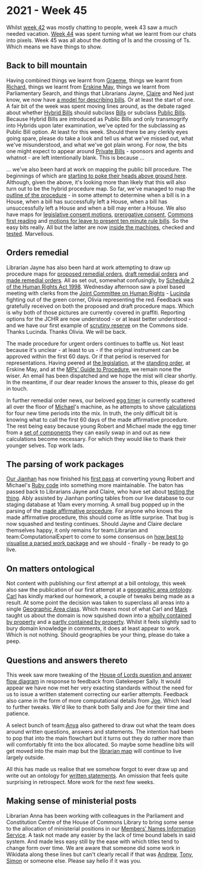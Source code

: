 # 2021 - Week 45

Whilst [week 42](https://ukparliament.github.io/ontologies/meta/weeknotes/2021/42/) was mostly chatting to people, week 43 saw a much needed vacation. [Week 44](https://ukparliament.github.io/ontologies/meta/weeknotes/2021/44/) was spent turning what we learnt from our chats into pixels. Week 45 was all about the dotting of Is and the crossing of Ts. Which means we have things to show.

## Back to bill mountain

Having combined things we learnt from [Graeme](https://twitter.com/woodstockjag), things we learnt from [Richard](https://twitter.com/Richard24235966), things we learnt from [Erskine May](https://erskinemay.parliament.uk/), things we learnt from Parliamentary Search, and things that Librarians Jayne, [Claire](https://twitter.com/tinysprite) and Ned just know, we now have [a model for describing bills](https://ukparliament.github.io/ontologies/bill/bill-ontology.html). Or at least the start of one. A fair bit of the week was spent moving lines around, as the debate raged about whether [Hybrid Bills](https://ukparliament.github.io/ontologies/bill/bill-ontology.html#d4e121) should subclass [Bills](https://ukparliament.github.io/ontologies/bill/bill-ontology.html#d4e97) or subclass [Public Bills](https://ukparliament.github.io/ontologies/bill/bill-ontology.html#d4e108). Because Hybrid Bills are introduced as Public Bills and only transmogrify into Hybrids upon later examination, we've opted for the subclassing as Public Bill option. At least for this week. Should there be any clerkly eyes going spare, please do take a look and tell us what we've missed out, what we've misunderstood, and what we've got plain wrong. For now, the bits one might expect to appear around [Private Bills](https://ukparliament.github.io/ontologies/bill/bill-ontology.html#d4e134) - sponsors and agents and whatnot - are left intentionally blank. This is because ...

... we've also been hard at work on mapping the public bill procedure. The beginnings of which are [starting to poke their heads above ground here](https://ukparliament.github.io/ontologies/procedure/maps/#primary-legislation-procedures). Although, given the above, it's looking more than likely that this will also turn out to be the hybrid procedure map. So far, we've managed to map the [outline of the procedure](https://ukparliament.github.io/ontologies/procedure/maps/primary-legislation/public-bills/public-bills.pdf) - in some attempt to determine when a bill is in a House, when a bill has successfully left a House, when a bill has unsuccessfully left a House and when a bill may enter a House. We also have maps for [legislative consent motions](https://ukparliament.github.io/ontologies/procedure/maps/#legislative-consent-motions), [prerogative consent](https://ukparliament.github.io/ontologies/procedure/maps/#prerogative-consent), [Commons first reading](https://ukparliament.github.io/ontologies/procedure/maps/primary-legislation/components/commons/first-reading/first-reading.pdf) and [motions for leave to present ten minute rule bills](https://ukparliament.github.io/ontologies/procedure/maps/primary-legislation/components/commons/ten-minute-rule/ten-minute-rule.pdf). So the easy bits really. All but the latter are now [inside the machines](https://ukparliament.github.io/ontologies/procedure/maps/primary-legislation/public-bills/public-bills.svg), checked and [tested](https://trello.com/c/eFzl9qmA/1-public-bill-basic-framework). Marvellous.

## Orders remedial

Librarian Jayne has also been hard at work attempting to draw up procedure maps for [proposed remedial orders](https://ukparliament.github.io/ontologies/procedure/maps/secondary-legislation/statutory-instruments/super-affirmative-procedures/remedial-orders/proposed-remedial-order/proposed-remedial-order.pdf), [draft remedial orders](https://ukparliament.github.io/ontologies/procedure/maps/secondary-legislation/statutory-instruments/super-affirmative-procedures/remedial-orders/draft-affirmative/draft-affirmative.pdf) and [made remedial orders](https://ukparliament.github.io/ontologies/procedure/maps/secondary-legislation/statutory-instruments/super-affirmative-procedures/remedial-orders/made-affirmative/made-affirmative.pdf). All as set out, somewhat confusingly, by [Schedule 2 of the Human Rights Act 1998](https://www.legislation.gov.uk/ukpga/1998/42/schedule/2). Wednesday afternoon saw a pixel based meeting with clerks from the [Joint Committee on Human Rights](https://committees.parliament.uk/committee/93/human-rights-joint-committee/) - [Lucinda](https://twitter.com/LucindaMaer) fighting out of the green corner, Olivia representing the red. Feedback was gratefully received on both the proposed and draft procedure maps. Which is why both of those pictures are currently covered in graffiti. Reporting options for the JCHR are now understood - or at least better understood - and we have our first example of [scrutiny reserve](https://ukparliament.github.io/ontologies/procedure/meta/queries/instrument-types/statutory-instruments/committees/#scrutiny-reserve-for-jcsi-suspended) on the Commons side. Thanks Lucinda. Thanks Olivia. We will be back.

The made procedure for urgent orders continues to baffle us. Not least because it's unclear - at least to us - if the original instrument can be approved within the first 60 days. Or if that period is reserved for representations. Having peered at [the legislation](https://www.legislation.gov.uk/ukpga/1998/42/schedule/2#schedule-2-paragraph-4), at the [standing order](https://api.parliament.uk/standing-orders/orders/256/permalink), at Erskine May, and at the [MPs' Guide to Procedure](https://guidetoprocedure.parliament.uk/mps-guide-to-procedure), we remain none the wiser. An email has been dispatched and we hope the mist will clear shortly. In the meantime, if our dear reader knows the answer to this, please do get in touch.

In further remedial order news, our beloved [egg timer](https://parliament-calendar.herokuapp.com/) is currently scattered all over the floor of [Michael](https://twitter.com/fantasticlife)'s machine, as he attempts to shove [calculations](https://www.legislation.gov.uk/ukpga/1998/42/schedule/2#schedule-2-paragraph-6) for four new time periods into the mix. In truth, the only difficult bit is knowing what to call the first 60 days of the made affirmative procedure. The rest being easy because young Robert and Michael made the egg timer from a [set of components](https://parliament-calendar.herokuapp.com/meta/comments) they can easily swap in and out as new calculations become necessary. For which they would like to thank their younger selves. Top work lads.

## The parsing of work packages

[Our Jianhan](https://twitter.com/jianhanzhu) has now finished his [first pass](https://trello.com/c/kp6HApnc/120-recreate-ruby-code-in-editor) at converting young Robert and Michael's [Ruby code](https://api.parliament.uk/procedures/meta/comments) into something more maintainable. The baton has passed back to Librarians Jayne and Claire, who have set about [testing the thing](https://trello.com/c/P1gnWCm9/38-testing-the-procedure-parsing-code). Ably assisted by Jianhan porting tables from our live database to our staging database at 10am every morning. A small bug popped up in the parsing of the [made affirmative procedure](https://ukparliament.github.io/ontologies/procedure/maps/secondary-legislation/statutory-instruments/affirmative-procedures/made/made-affirmative.pdf). For anyone who knows the made affirmative procedure, this should come as little surprise. That bug is now squashed and testing continues. Should Jayne and Claire declare themselves happy, it only remains for team:Librarian and team:ComputationalExpert to come to some consensus on [how best to visualise a parsed work package](https://trello.com/c/CSr8KMvp/10-rewrite-work-package-visualisation) and we should - finally - be ready to go live.

## On matters ontological

Not content with publishing our first attempt at a bill ontology, this week also saw the publication of our first attempt at a [geographic area ontology](https://ukparliament.github.io/ontologies/geographic-area/geographic-area-ontology.html). [Carl](https://twitter.com/carlbaker) has kindly marked our homework, a couple of tweaks being made as a result. At some point the decision was taken to superclass all areas into a single [Geographic Area class](https://ukparliament.github.io/ontologies/geographic-area/geographic-area-ontology.html#d4e79). Which means most of what Carl and [Mark](https://twitter.com/MarkSandford3) taught us about the domain is now squished down into a [wholly contained by property](https://ukparliament.github.io/ontologies/geographic-area/geographic-area-ontology.html#d4e205) and a [partly contained by property](https://ukparliament.github.io/ontologies/geographic-area/geographic-area-ontology.html#d4e220). Whilst it feels slightly sad to bury domain knowledge in comments, it does at least appear to work. Which is not nothing. Should geographies be your thing, please do take a peep.

## Questions and answers thereto

This week saw more tweaking of the [House of Lords question and answer flow diagram](https://github.com/ukparliament/ontologies/blob/master/question-and-answer/workflows/lords/flow.pdf) in response to feedback from Gatekeeper Sally. It would appear we have now met her very exacting standards without the need for us to issue a written statement correcting our earlier attempts. Feedback also came in the form of more computational details from [Joe](https://twitter.com/joe_parl_ds). Which lead to further tweaks. We'd like to thank both Sally and Joe for their time and patience.

A select bunch of team:[Anya](https://twitter.com/bitten_) also gathered to draw out what the team does around written questions, answers and statements. The intention had been to pop that into the main flowchart but it turns out they do rather more than will comfortably fit into the box allocated. So maybe some headline bits will get moved into the main map but the [librarian map](https://github.com/ukparliament/ontologies/blob/master/question-and-answer/workflows/lords/idms.pdf) will continue to live largely outside.

All this has made us realise that we somehow forgot to ever draw up and write out an ontology for [written statements](https://www.parliament.uk/about/how/business/written-statements/). An omission that feels quite surprising in retrospect. More work for the next few weeks.

## Making sense of ministerial posts

Librarian Anna has been working with colleagues in the Parliament and Constitution Centre of the House of Commons Library to bring some sense to the allocation of ministerial positions in our [Members' Names Information Service](https://data.parliament.uk/membersdataplatform/default.aspx). A task not made any easier by the lack of time bound labels in said system. And made less easy still by the ease with which titles tend to change form over time. We are aware that someone did some work in Wikidata along these lines but can't clearly recall if that was [Andrew](https://twitter.com/generalising), [Tony](https://twitter.com/tmtm), [Simon](https://twitter.com/Tagishsimon) or someone else. Please say hello if it was you.